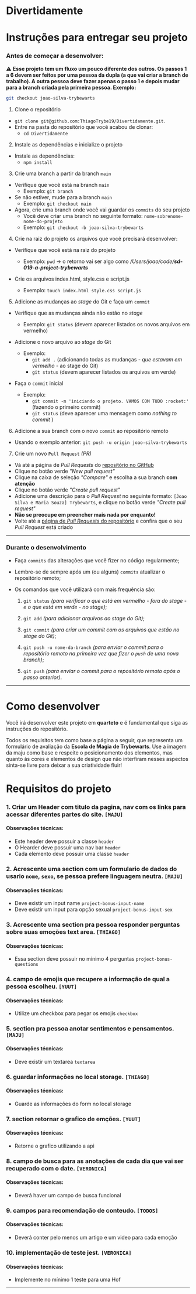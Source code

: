 # Divertidamente

# Instruções para entregar seu projeto

### Antes de começar a desenvolver:

⚠️ **Esse projeto tem um fluxo um pouco diferente dos outros. Os passos 1 a 6 devem ser feitos por uma pessoa da dupla (a que vai criar a branch de trabalho). A outra pessoa deve fazer apenas o passo 1 e depois mudar para a branch criada pela primeira pessoa. Exemplo:**

```bash
git checkout joao-silva-trybewarts
```

1. Clone o repositório
  * `git clone git@github.com:ThiagoTrybe19/Divertidamente.git`.
  * Entre na pasta do repositório que você acabou de clonar:
    * `cd Divertidamente`

2. Instale as dependências e inicialize o projeto
  * Instale as dependências:
    * `npm install`

3. Crie uma branch a partir da branch `main`
  * Verifique que você está na branch `main`
    * Exemplo: `git branch`
  * Se não estiver, mude para a branch `main`
    * Exemplo: `git checkout main`
  * Agora, crie uma branch onde você vai guardar os `commits` do seu projeto
    * Você deve criar uma branch no seguinte formato: `nome-sobrenome-nome-do-projeto`
    * Exemplo: `git checkout -b joao-silva-trybewarts`

4. Crie na raiz do projeto os arquivos que você precisará desenvolver:
  * Verifique que você está na raiz do projeto
    * Exemplo: `pwd` -> o retorno vai ser algo como _/Users/joao/code/**sd-019-a-project-trybewarts**_

  * Crie os arquivos index.html, style.css e script.js
    * Exemplo: `touch index.html style.css script.js`

5. Adicione as mudanças ao _stage_ do Git e faça um `commit`
  * Verifique que as mudanças ainda não estão no _stage_
    * Exemplo: `git status` (devem aparecer listados os novos arquivos em vermelho)

  * Adicione o novo arquivo ao _stage_ do Git
    * Exemplo:
      * `git add .` (adicionando todas as mudanças - _que estavam em vermelho_ - ao stage do Git)
      * `git status` (devem aparecer listados os arquivos em verde)

  * Faça o `commit` inicial
    * Exemplo:
      * `git commit -m 'iniciando o projeto. VAMOS COM TUDO :rocket:'` (fazendo o primeiro commit)
      * `git status` (deve aparecer uma mensagem como _nothing to commit_ )

6. Adicione a sua branch com o novo `commit` ao repositório remoto
  * Usando o exemplo anterior: `git push -u origin joao-silva-trybewarts`

7. Crie um novo `Pull Request` _(PR)_
  * Vá até a página de _Pull Requests_ do [repositório no GitHub](https://github.com/tryber/sd-019-a-project-trybewarts/pulls)
  * Clique no botão verde _"New pull request"_
  * Clique na caixa de seleção _"Compare"_ e escolha a sua branch **com atenção**
  * Clique no botão verde _"Create pull request"_
  * Adicione uma descrição para o _Pull Request_ no seguinte formato: `[Joao Silva e Maria Souza] Trybewarts`, e clique no botão verde _"Create pull request"_
  * **Não se preocupe em preencher mais nada por enquanto!**
  * Volte até a [página de _Pull Requests_ do repositório](https://github.com/tryber/sd-019-a-project-trybewarts/pulls) e confira que o seu _Pull Request_ está criado

---

### Durante o desenvolvimento

* Faça `commits` das alterações que você fizer no código regularmente;

* Lembre-se de sempre após um (ou alguns) `commits` atualizar o repositório remoto;

* Os comandos que você utilizará com mais frequência são:

  1. `git status` _(para verificar o que está em vermelho - fora do stage - e o que está em verde - no stage)_;

  2. `git add` _(para adicionar arquivos ao stage do Git)_;

  3. `git commit` _(para criar um commit com os arquivos que estão no stage do Git)_;

  5. `git push -u nome-da-branch` _(para enviar o commit para o repositório remoto na primeira vez que fizer o `push` de uma nova branch)_;

  4. `git push` _(para enviar o commit para o repositório remoto após o passo anterior)_.

---

# Como desenvolver

Você irá desenvolver este projeto em **quarteto** e é fundamental que siga as instruções do repositório.

Todos os requisitos tem como base a página a seguir, que representa um formulário de avaliação da **Escola de Magia de Trybewarts**. Use a imagem da maju como base e respeite o posicionamento dos elementos, mas quanto às cores e elementos de design que não interfiram nesses aspectos sinta-se livre para deixar a sua criatividade fluir!

# Requisitos do projeto

### 1. Criar um Header com titulo da pagina, nav com os links para acessar diferentes partes do site. `[MAJU]`

#### Observações técnicas:

* Este header deve possuir a classe `header`
* O Hearder deve possuir uma nav bar `header`
* Cada elemento deve possuir uma classe `header`

### 2. Acrescente uma section com um formulario de dados do usario `nome`, `sexo`, se pessoa prefere linguagem neutra. `[MAJU]`

#### Observações técnicas:

* Deve existir um input name `project-bonus-input-name`
* Deve existir um input para opção sexual `project-bonus-input-sex`

### 3. Acrescente uma section pra pessoa responder perguntas sobre suas emoções text area. `[THIAGO]`

#### Observações técnicas:

* Essa section deve possuir no minimo 4 perguntas `project-bonus-questions`

### 4. campo de emojis que recupere a informação de qual a pessoa escolheu. `[YUUT]`

#### Observações técnicas:

* Utilize um checkbox para pegar os emojis `checkbox`

### 5. section pra pessoa anotar sentimentos e pensamentos. `[MAJU]`

#### Observações técnicas:

* Deve existir um textarea `textarea`

### 6. guardar informações no local storage. `[THIAGO]`

#### Observações técnicas:

* Guarde as informações do form no local storage

### 7. section retornar o grafico de emções. `[YUUT]`

#### Observações técnicas:

* Retorne o grafico utilizando a api

### 8. campo de busca para as anotações de cada dia que vai ser recuperado com o date. `[VERONICA]`

#### Observações técnicas:

* Deverá haver um campo de busca funcional

### 9. campos para recomendação de conteudo. `[TODOS]`

#### Observações técnicas:

* Deverá conter pelo menos um artigo e um video para cada emoção

### 10. implementação de teste jest. `[VERONICA]`

#### Observações técnicas:

* Implemente no mínimo 1 teste para uma Hof
---
